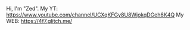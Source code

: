 Hi, I'm "Zed".
My YT: https://www.youtube.com/channel/UCXqKFGy8U8WjokqDGeh6K4Q
My WEB: https://4f7.glitch.me/
